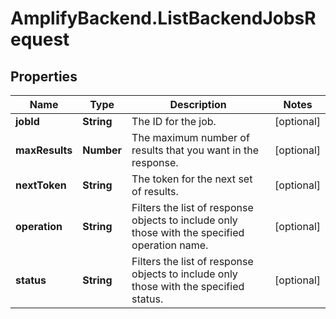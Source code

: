 # AmplifyBackend.ListBackendJobsRequest

## Properties

Name | Type | Description | Notes
------------ | ------------- | ------------- | -------------
**jobId** | **String** | The ID for the job. | [optional] 
**maxResults** | **Number** | The maximum number of results that you want in the response. | [optional] 
**nextToken** | **String** | The token for the next set of results. | [optional] 
**operation** | **String** | Filters the list of response objects to include only those with the specified operation name. | [optional] 
**status** | **String** | Filters the list of response objects to include only those with the specified status. | [optional] 


